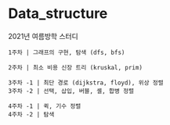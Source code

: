 # Data_structure
2021년 여름방학 스터디

    1주차 | 그래프의 구현, 탐색 (dfs, bfs)

    2주차 | 최소 비용 신장 트리 (kruskal, prim)

    3주차 -1 | 최단 경로 (dijkstra, floyd), 위상 정렬
    3주차 -2 | 선택, 삽입, 버블, 셸, 합병 정렬
    
    4주차 -1 | 퀵, 기수 정렬
    4주차 -2 | 탐색
